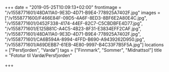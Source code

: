 +++
date = "2019-05-25T10:09:13+02:00"
frontimage = "/v1558771601/48DA11A0-9E3D-4D71-B9E4-778925A7402F.jpg"
images = ["/v1558771600/F466E84F-09D5-4A6F-8ED3-8BF6E2A80E4C.jpg", "/v1558771601/0452F338-4174-44EF-82C7-C5CBDBFE4D77.jpg", "/v1558771601/E125B81C-A4C5-4B23-8F31-E3834EFF2CAF.jpg", "/v1558771601/48DA11A0-9E3D-4D71-B9E4-778925A7402F.jpg", "/v1558771601/CA6B594A-8994-4FFD-B690-A9439262D950.jpg", "/v1558771601/A69DEBB7-61EB-4E80-9997-B4C33F7B5F5A.jpg"]
locations = ["Persfjorden", "Vardø"]
tags = ["Finnmark", "Sommer", "Midnattsol"]
title = "Fototur til Vardø/Persfjorden"

+++
